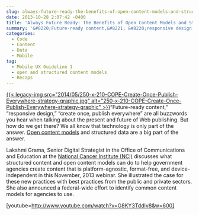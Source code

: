 ```yaml
---
slug: always-future-ready-the-benefits-of-open-content-models-and-structured-data-webinar
date: 2013-10-28 2:07:42 -0400
title: 'Always Future Ready: The Benefits of Open Content Models and Structured Data Webinar'
summary: '&#8220;Future-ready content,&#8221; &#8220;responsive design,&#8221; &#8220;create once, publish everywhere&#8221; are all buzzwords you hear when talking about the present and future of Web publishing. But how do we get there? We all know that technology is only part of the answer. Open content models and structured data are a big part of'
categories:
  - Code
  - Content
  - Data
  - Mobile
tag:
  - Mobile UX Guideline 1
  - open and structured content models
  - Recaps
---
```


[{{< legacy-img src="2014/05/250-x-210-COPE-Create-Once-Publish-Everywhere-strategy-graphic.jpg" alt="250-x-210-COPE-Create-Once-Publish-Everywhere-strategy-graphic" >}}](https://s3.amazonaws.com/digitalgov/_legacy-img/2013/10/cope-strategy-graphic.jpg)&#8220;Future-ready content,&#8221; &#8220;responsive design,&#8221; &#8220;create once, publish everywhere&#8221; are all buzzwords you hear when talking about the present and future of Web publishing. But how do we get there? We all know that technology is only part of the answer. [Open content models](https://digitalgov.sites.usa.gov/2013/07/29/how-to-create-open-structured-content/ "How to Create Open, Structured Content") and structured data are a big part of the answer.

Lakshmi Grama, Senior Digital Strategist in the Office of Communications and Education at the [National Cancer Institute (NCI)](http://www.cancer.gov/) discusses what structured content and open content models can do to help government agencies create content that is platform-agnostic, format-free, and device-independent in this November, 2013 webinar. She illustrated the case for these new practices with best practices from the public and private sectors. She also announced a federal-wide effort to identify common content models for agencies to use.

[youtube=http://www.youtube.com/watch?v=G8KY3TddIv8&w=600]